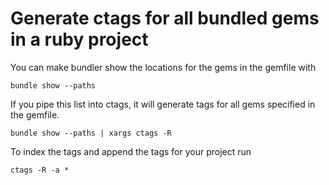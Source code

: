 ---
---
# Generate ctags for all bundled gems in a ruby project

You can make bundler show the locations for the gems in the gemfile with

`bundle show --paths`

If you pipe this list into ctags, it will generate tags for all gems specified in the gemfile.

`bundle show --paths | xargs ctags -R`

To index the tags and append the tags for your project run

`ctags -R -a *`